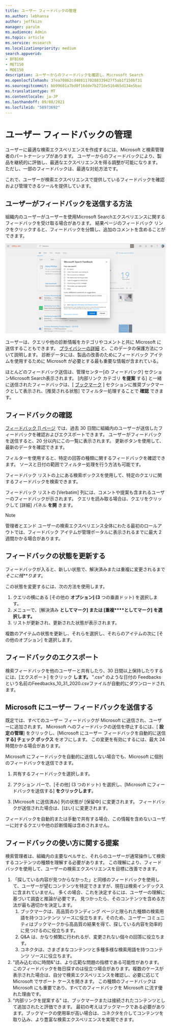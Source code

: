 ```yaml
---
title: ユーザー フィードバックの管理
ms.author: lebhansa
author: jeffkizn
manager: parulm
ms.audience: Admin
ms.topic: article
ms.service: mssearch
ms.localizationpriority: medium
search.appverid:
- BFB160
- MET150
- MOE150
description: ユーザーからのフィードバックを確認し、Microsoft Search
ms.openlocfilehash: 37ea70862cd4881170288339427f5ab1f150bf31
ms.sourcegitcommit: bb99601a7bd0f16dde7b271de516465d134e5bac
ms.translationtype: MT
ms.contentlocale: ja-JP
ms.lasthandoff: 09/08/2021
ms.locfileid: "58973692"
---
```

# <a name="managing-user-feedback"></a>ユーザー フィードバックの管理

ユーザーに最適な検索エクスペリエンスを作成するには、Microsoft と検索管理者のパートナーシップがあります。 ユーザーからのフィードバックにより、製品を継続的に評価し、最適なエクスペリエンスを得る調整が可能になります。 ただし、一部のフィードバックは、最適な対処方法です。

これで、ユーザーが検索エクスペリエンスで提供しているフィードバックを確認および管理できるツールを提供しています。

## <a name="how-users-submit-feedback"></a>ユーザーがフィードバックを送信する方法

組織内のユーザーがユーザーを使用Microsoft Searchエクスペリエンスに関するフィードバックを受け取る場合があります。 結果ページのフィードバック リンクをクリックすると、フィードバックを分類し、追加のコメントを含めることができます。

![グローバル フィードバック フォーム。](media/feedback/feedback-global-dialog.png)

ユーザーは、クエリや他の診断情報をカテゴリやコメントと共に Microsoft に送信することもできます。 [プライバシーの詳細](https://privacy.microsoft.com/en-US/privacystatement) と、このデータの保護方法について説明します。 診断データには、製品の改善のためにフィードバック アイテムを使用するために Microsoft が必要とする最も重要な情報が含まれている。

ほとんどのフィードバック送信は、管理センター[の [](https://admin.microsoft.com/Adminportal/Home#/MicrosoftSearch/feedback)フィードバック] セクションMicrosoft Search表示されます。 [内部リンク カテゴリ **を提案** する] と一緒に送信されたフィードバックは、[ [ブックマーク](https://admin-ignite.microsoft.com/Adminportal/Home#/MicrosoftSearch/bookmarks) ] セクションに推奨ブックマークとして表示され、[推奨される状態] でフィルター処理することで **確認** できます。

## <a name="review-feedback"></a>フィードバックの確認

[フィードバック [] ページ](https://admin.microsoft.com/Adminportal/Home#/MicrosoftSearch/feedback) では、過去 30 日間に組織内のユーザーが送信したフィードバックを確認およびエクスポートできます。 ユーザーがフィードバックを送信すると、20 分以内にこの一覧に表示されます。 更新ボタンを使用して、最新のデータを確認できます。

フィルターを使用すると、特定の回答の種類に関するフィードバックを確認できます。 ソースと日付の範囲でフィルター処理を行う方法も可能です。

フィードバック リストの上にある検索ボックスを使用して、特定のクエリに関するフィードバックを検索できます。

フィードバック リストの [Verbatim] 列には、コメントや提案も含まれるユーザーのフィードバックが示されます。 クエリを読み取る場合は、クエリをクリックして [詳細] パネル **を開** きます。

>[!NOTE]
>管理者とエンド ユーザーの検索エクスペリエンス全体にわたる最初のロールアウトでは、フィードバック アイテムが管理ポータルに表示されるまでに最大 2 週間かかる場合があります。

## <a name="update-feedback-state"></a>フィードバックの状態を更新する

フィードバックが入ると、新しい状態で、解決済みまたは重複に変更されるまで *そこに残**ります*。

この状態を変更するには、次の方法を使用します。

1. クエリの横にある [その他の **オプション] (3** つの垂直ドット) を選択します。
1. メニューで、[解決済み **としてマーク] または [重複****としてマーク] を選択します。**
1. リストが更新され、更新された状態が表示されます。

複数のアイテムの状態を更新し、それらを選択し、それらのアイテムの次に [その他のオプション] を選択します。

## <a name="export-feedback"></a>フィードバックのエクスポート

検索フィードバックを他のユーザーと共有したり、30 日間以上保持したりするには、[エクスポート] をクリック **します。** ".csv" のような日付の Feedbacks という名前のFeedbacks_10_31_2020.csvファイルが自動的にダウンロードされます。

## <a name="send-user-feedback-to-microsoft"></a>Microsoft にユーザー フィードバックを送信する

既定では、すべてのユーザー フィードバックが Microsoft に送信され、ユーザーに追加されます。 Microsoft へのフィードバックの送信を停止するには、[ **設定の管理**] をクリックし、[Microsoft にユーザー フィードバックを自動的に送信 **する] チェック ボックス** をオフにします。 この変更を有効にするには、最大 24 時間かかる場合があります。

Microsoft にフィードバックを自動的に送信しない場合でも、Microsoft に個別のフィードバックを送信できます。

1. 共有するフィードバックを選択します。
1. アクション バーで、[その他] (3 つのドット) を選択し、[Microsoft にフィードバックを送信する] **をクリックします**。

1. [Microsoft に送信済み] 列の状態が [保留中] に変更されます。 フィードバックが送信された場合は、[はい] に変更されます。

フィードバックを自動的または手動で共有する場合、この情報を含めないユーザーに対するクエリや他の診断情報は含めされません。

## <a name="suggestions-on-how-to-use-feedback"></a>フィードバックの使い方に関する提案

検索管理者は、組織内の主要なペルサと、それらのユーザーが通常操作して検索するコンテンツの種類を理解する必要があります。 この理解により、フィードバックを使用して、ユーザーの検索エクスペリエンスを目標に改善できます。

1. 「探している内容が見つからなかった」と同様のフィードバックを使用して、ユーザーが望むコンテンツを特定できますが、現在は検索インデックスに含まれていません。 多くの場合、これを決定するには、ユーザーの理解に基づいて調査と推論が必要です。 見つかったら、そのコンテンツを含める方法が最も適切かを決定します。
    1. ブックマークは、高品質のランディング ページと限られた種類の検索用語を持つコンテンツ ソースに役立ちます。そのため、ユーザー コミュニティはブックマークから高品質の結果を得て、探している内容を効率的に見つけるのに役立ちます。
    1. Q&A は、かなり頻繁に行われるが、変更されない個々の回答に役立ちます。
    1. コネクタは、さまざまなコンテンツと多種多様な検索用語を持つコンテンツ ソースに役立ちます。
1. "読み込むのに時間&"は、より広範な問題の指標である可能性があります。 このフィードバックを毎日探すのは役立つ場合があります。複数のケースが表示された場合は、自分で検索エクスペリエンスを確認し、必要に応じて Microsoft でサポート ケースを開きます。 この種類のフィードバックは Microsoft にも重要であり、すべてのフィードバックを Microsoft に流す優れた理由です。
1. "内部リンクを提案する" は、ブックマークまたは接続されたコンテンツとして追加されたと評価できます。 最初の考えはブックマークである必要があります。ブックマークの使用率が高い場合は、コネクタを介してコンテンツを取り込み、より豊富な検索エクスペリエンスを実現できます。
